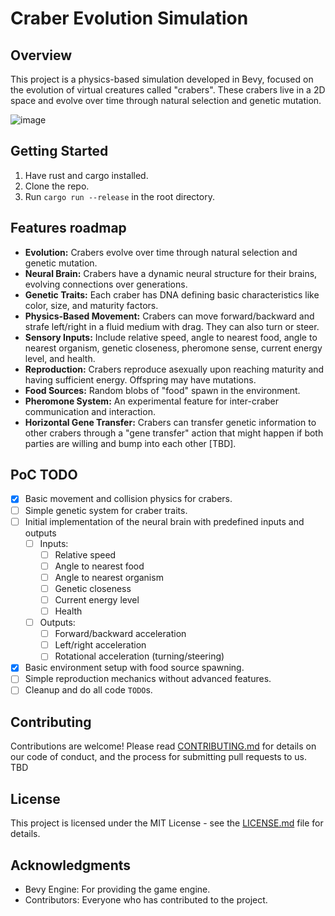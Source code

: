 # Craber Evolution Simulation

## Overview
This project is a physics-based simulation developed in Bevy, focused on the evolution of virtual creatures called "crabers". These crabers live in a 2D space and evolve over time through natural selection and genetic mutation.

![image](https://github.com/ashirviskas/crabers/assets/11985242/305bbd40-010a-4609-90fa-cf8abb4da18a)



## Getting Started
1. Have rust and cargo installed.
2. Clone the repo.
3. Run `cargo run --release` in the root directory.

## Features roadmap
- **Evolution:** Crabers evolve over time through natural selection and genetic mutation.
- **Neural Brain:** Crabers have a dynamic neural structure for their brains, evolving connections over generations.
- **Genetic Traits:** Each craber has DNA defining basic characteristics like color, size, and maturity factors.
- **Physics-Based Movement:** Crabers can move forward/backward and strafe left/right in a fluid medium with drag. They can also turn or steer.
- **Sensory Inputs:** Include relative speed, angle to nearest food, angle to nearest organism, genetic closeness, pheromone sense, current energy level, and health.
- **Reproduction:** Crabers reproduce asexually upon reaching maturity and having sufficient energy. Offspring may have mutations.
- **Food Sources:** Random blobs of "food" spawn in the environment.
- **Pheromone System:** An experimental feature for inter-craber communication and interaction.
- **Horizontal Gene Transfer:** Crabers can transfer genetic information to other crabers through a "gene transfer" action that might happen if both parties are willing and bump into each other [TBD].

## PoC TODO
- [x] Basic movement and collision physics for crabers.
- [ ] Simple genetic system for craber traits.
- [ ] Initial implementation of the neural brain with predefined inputs and outputs
  - [ ] Inputs:
    - [ ] Relative speed
    - [ ] Angle to nearest food
    - [ ] Angle to nearest organism
    - [ ] Genetic closeness
    - [ ] Current energy level
    - [ ] Health
  - [ ] Outputs:
    - [ ] Forward/backward acceleration
    - [ ] Left/right acceleration
    - [ ] Rotational acceleration (turning/steering)
- [x] Basic environment setup with food source spawning.
- [ ] Simple reproduction mechanics without advanced features.
- [ ] Cleanup and do all code `TODO`s.

## Contributing
Contributions are welcome! Please read [CONTRIBUTING.md](./CONTRIBUTING.md) for details on our code of conduct, and the process for submitting pull requests to us. TBD

## License
This project is licensed under the MIT License - see the [LICENSE.md](LICENSE.md) file for details.

## Acknowledgments
- Bevy Engine: For providing the game engine.
- Contributors: Everyone who has contributed to the project.
